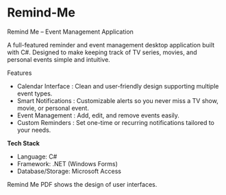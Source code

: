 # Remind-Me

Remind Me – Event Management Application

A full-featured reminder and event management desktop application built with C#.
Designed to make keeping track of TV series, movies, and personal events simple and intuitive.

Features

- Calendar Interface : Clean and user-friendly design supporting multiple event types.
- Smart Notifications : Customizable alerts so you never miss a TV show, movie, or personal event.
- Event Management : Add, edit, and remove events easily.
- Custom Reminders : Set one-time or recurring notifications tailored to your needs.


**Tech Stack**
- Language: C#
- Framework: .NET (Windows Forms)
- Database/Storage: Microsoft Access





Remind Me PDF shows the design of user interfaces.

